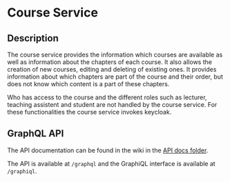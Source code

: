 # Course Service

## Description

The course service provides the information which courses are available as well as information about the chapters of each course. It also allows the creation of new courses, editing and deleting of existing ones. It provides information about which chapters are part of the course and their order, but does not know which content is a part of these chapters.

Who has access to the course and the different roles such as lecturer, teaching assistent and student are not handled by the course service. For these functionalities the course service invokes keycloak.

## GraphQL API

The API documentation can be found in the wiki in the [API docs folder](https://github.com/IT-REX-Platform/wiki/tree/main/api-docs).

The API is available at `/graphql` and the GraphiQL interface is available at `/graphiql`.
